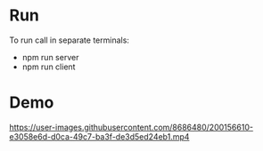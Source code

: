 # Run

To run call in separate terminals:

- npm run server
- npm run client

# Demo


https://user-images.githubusercontent.com/8686480/200156610-e3058e6d-d0ca-49c7-ba3f-de3d5ed24eb1.mp4


